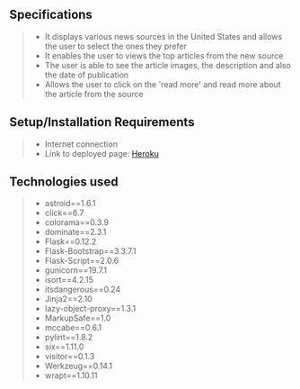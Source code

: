 
## Specifications
> - It displays various news sources in the United States and allows the user to select the ones they prefer
> - It enables the user to views the top articles from the new source
> - The user is able to see the article images, the description and also the date of publication
> - Allows the user to click on the 'read more' and read more about the article from the source

## Setup/Installation Requirements

> - Internet connection
> - Link to deployed page: [Heroku](https://uss-news.herokuapp.com/)


## Technologies used

> - astroid==1.6.1
> - click==6.7
> - colorama==0.3.9
> - dominate==2.3.1
> - Flask==0.12.2
> - Flask-Bootstrap==3.3.7.1
> - Flask-Script==2.0.6
> - gunicorn==19.7.1
> - isort==4.2.15
> - itsdangerous==0.24
> - Jinja2==2.10
> - lazy-object-proxy==1.3.1
> - MarkupSafe==1.0
> - mccabe==0.6.1
> - pylint==1.8.2
> - six==1.11.0
> - visitor==0.1.3
> - Werkzeug==0.14.1
> - wrapt==1.10.11


